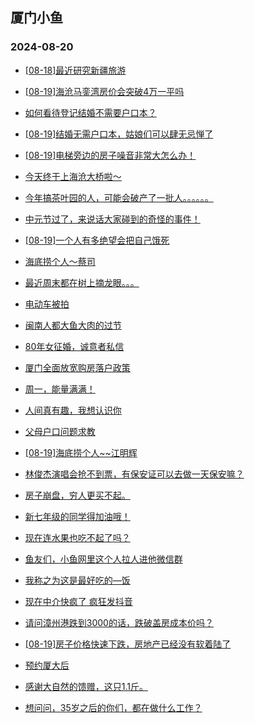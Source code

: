 ## 厦门小鱼 
### 2024-08-20

+ [[08-18]最近研究新疆旅游](http://bbs.xmfish.com/read-htm-tid-18233498.html)

+ [[08-19]海沧马銮湾房价会突破4万一平吗](http://bbs.xmfish.com/read-htm-tid-18233543.html)

+ [如何看待登记结婚不需要户口本？](http://bbs.xmfish.com/read-htm-tid-18233485.html)

+ [[08-19]结婚无需户口本，姑娘们可以肆无忌惮了](http://bbs.xmfish.com/read-htm-tid-18233604.html)

+ [[08-19]电梯旁边的房子噪音非常大怎么办！](http://bbs.xmfish.com/read-htm-tid-18233531.html)

+ [今天终于上海沧大桥啦～](http://bbs.xmfish.com/read-htm-tid-18233601.html)

+ [今年搞茶叶园的人，可能会破产了一批人。。。。。。](http://bbs.xmfish.com/read-htm-tid-18233534.html)

+ [中元节过了，来说话大家碰到的奇怪的事件！](http://bbs.xmfish.com/read-htm-tid-18233497.html)

+ [[08-19]一个人有多绝望会把自己饿死](http://bbs.xmfish.com/read-htm-tid-18233705.html)

+ [海底捞个人～蔡司](http://bbs.xmfish.com/read-htm-tid-18233608.html)

+ [最近周末都在树上摘龙眼。。。](http://bbs.xmfish.com/read-htm-tid-18233644.html)

+ [电动车被拍](http://bbs.xmfish.com/read-htm-tid-18233655.html)

+ [闽南人都大鱼大肉的过节](http://bbs.xmfish.com/read-htm-tid-18233709.html)

+ [80年女征婚，诚意者私信](http://bbs.xmfish.com/read-htm-tid-18233635.html)

+ [厦门全面放宽购房落户政策](http://bbs.xmfish.com/read-htm-tid-18233807.html)

+ [周一，能量满满！](http://bbs.xmfish.com/read-htm-tid-18233605.html)

+ [人间真有趣，我想认识你](http://bbs.xmfish.com/read-htm-tid-18233618.html)

+ [父母户口问题求教](http://bbs.xmfish.com/read-htm-tid-18233625.html)

+ [[08-19]海底捞个人~~江明辉](http://bbs.xmfish.com/read-htm-tid-18233630.html)

+ [林俊杰演唱会抢不到票，有保安证可以去做一天保安嘛？](http://bbs.xmfish.com/read-htm-tid-18233639.html)

+ [房子崩盘，穷人更买不起。](http://bbs.xmfish.com/read-htm-tid-18233837.html)

+ [新七年级的同学得加油哦！](http://bbs.xmfish.com/read-htm-tid-18233789.html)

+ [现在连水果也吃不起了吗？](http://bbs.xmfish.com/read-htm-tid-18233824.html)

+ [鱼友们，小鱼网里这个人拉人进他微信群](http://bbs.xmfish.com/read-htm-tid-18233859.html)

+ [我称之为这是最好吃的—饭](http://bbs.xmfish.com/read-htm-tid-18233770.html)

+ [现在中介快疯了 疯狂发抖音](http://bbs.xmfish.com/read-htm-tid-18233902.html)

+ [请问漳州港跌到3000的话，跌破盖房成本价吗？](http://bbs.xmfish.com/read-htm-tid-18233822.html)

+ [[08-19]房子价格快速下跌，房地产已经没有软着陆了](http://bbs.xmfish.com/read-htm-tid-18233781.html)

+ [预约厦大后](http://bbs.xmfish.com/read-htm-tid-18233847.html)

+ [感谢大自然的馈赠，这只1.1斤。](http://bbs.xmfish.com/read-htm-tid-18234006.html)

+ [想问问，35岁之后的你们，都在做什么工作？](http://bbs.xmfish.com/read-htm-tid-18233897.html)


